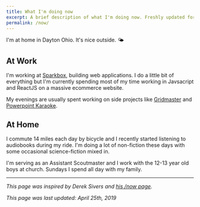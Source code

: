 ```yaml
---
title: What I'm doing now
excerpt: A brief description of what I'm doing now. Freshly updated for 2019!
permalink: /now/
---
```


I'm at home in Dayton Ohio. It's nice outside. 🌤

## At Work

I'm working at [Sparkbox](https://seesparkbox.com/), building web applications. I do a little bit of everything but I'm currently spending most of my time working in Javsacript and ReactJS on a massive ecommerce website.

My evenings are usually spent working on side projects like [Gridmaster](https://gridmaster.io) and [Powerpoint Karaoke](https://www.powerpointkaraoke.com).

## At Home

I commute 14 miles each day by bicycle and I recently started listening to audiobooks during my ride. I'm doing a lot of non-fiction these days with some occasional science-fiction mixed in.

I'm serving as an Assistant Scoutmaster and I work with the 12-13 year old boys at church. Sundays I spend all day with my family.

---

_This page was inspired by Derek Sivers and [his /now page](https://sivers.org/now)._

_This page was last updated: April 25th, 2019_
